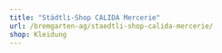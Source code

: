 ```yaml
---
title: "Städtli-Shop CALIDA Mercerie"
url: /bremgarten-ag/staedtli-shop-calida-mercerie/
shop: Kleidung
---
```

